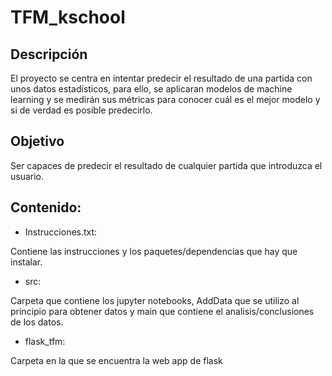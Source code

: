 # TFM_kschool

## Descripción

El proyecto se centra en intentar predecir el resultado de una partida con unos datos estadísticos, para ello, se aplicaran modelos de machine learning y se medirán sus métricas para conocer cuál es el mejor modelo y si de verdad es posible predecirlo. 

## Objetivo

Ser capaces de predecir el resultado de cualquier partida que introduzca el usuario.

## Contenido:

* Instrucciones.txt:

Contiene las instrucciones y los paquetes/dependencias que hay que instalar.

* src:

Carpeta que contiene los jupyter notebooks, AddData que se utilizo al principio para obtener datos y main que contiene el analisis/conclusiones de los datos.

* flask_tfm:

Carpeta en la que se encuentra la web app de flask
